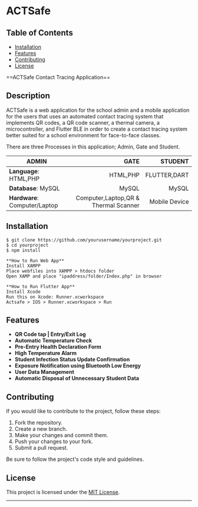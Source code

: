 
# ACTSafe  

## Table of Contents

- [Installation](#installation)
- [Features](#features)
- [Contributing](#contributing)
- [License](#license)

==ACTSafe Contact Tracing Application==

## Description

ACTSafe is a web application for the school admin 
and a mobile application for the users that uses an
automated contact tracing system that implements QR codes, 
a QR code scanner, a thermal camera, a microcontroller, and 
Flutter BLE in order to create a contact tracing system better 
suited for a school environment for face-to-face classes.

There are three Processes in this application; Admin, Gate and Student.

|		ADMIN		|		GATE		|		STUDENT			|
|-------------------------------|------------------------------:|-------------------------------------:	|
|**Language**:	HTML,PHP	|	HTML,PHP		|		FLUTTER,DART		|
|**Database**:	MySQL		|	MySQL			|		MySQL			|
|**Hardware**:	Computer/Laptop |Computer,Laptop,QR & Thermal Scanner|		Mobile Device		|



## Installation

```
$ git clone https://github.com/yourusername/yourproject.git
$ cd yourproject
$ npm install

**How to Run Web App**
Install XAMPP 
Place webfiles into XAMPP > htdocs folder
Open XAMP and place "ipaddress/folder/Index.php" in browser

**How to Run Flutter App**
Install Xcode
Run this on Xcode: Runner.xcworkspace
Actsafe > IOS > Runner.xcworkspace > Run 

```


## Features

- **QR Code tap | Entry/Exit Log**
- **Automatic Temperature Check**
- **Pre-Entry Health Declaration Form**
- **High Temperature Alarm**
- **Student Infection Status Update Confirmation**
- **Exposure Notification using Bluetooth Low Energy**
- **User Data Management**
- **Automatic Disposal of Unnecessary Student Data**

## Contributing

If you would like to contribute to the project, follow these steps:

1. Fork the repository.
2. Create a new branch.
3. Make your changes and commit them.
4. Push your changes to your fork.
5. Submit a pull request.

Be sure to follow the project's code style and guidelines.

## License

This project is licensed under the [MIT License](LICENSE).

---


